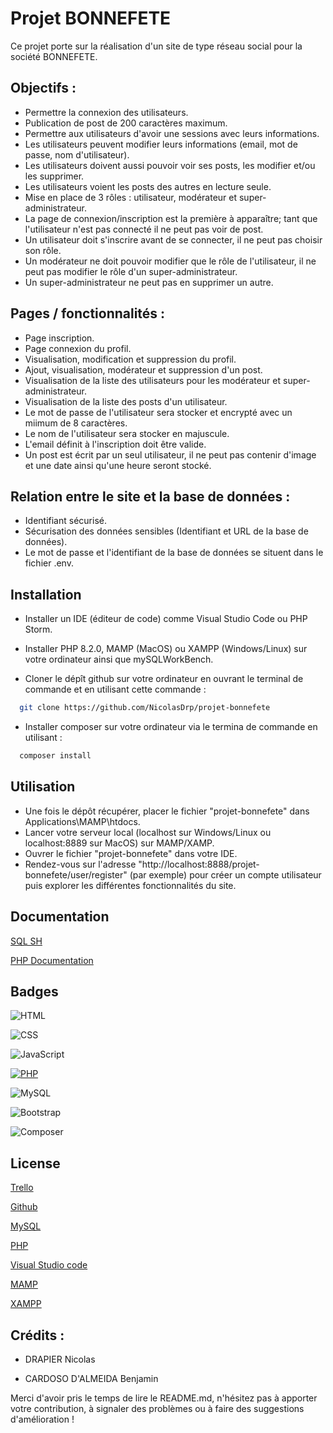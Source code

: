 
# Projet BONNEFETE

Ce projet porte sur la réalisation d'un site de type réseau social pour la société BONNEFETE.



## Objectifs :

- Permettre la connexion des utilisateurs.
- Publication de post de 200 caractères maximum.
- Permettre aux utilisateurs d'avoir une sessions avec leurs informations.
- Les utilisateurs peuvent modifier leurs informations (email, mot de passe, nom d'utilisateur).
- Les utilisateurs doivent aussi pouvoir voir ses posts, les modifier et/ou les supprimer.
- Les utilisateurs voient les posts des autres en lecture seule.
- Mise en place de 3 rôles : utilisateur, modérateur et super-administrateur.
- La page de connexion/inscription est la première à apparaître; tant que l'utilisateur n'est pas connecté il ne peut pas voir de post.
- Un utilisateur doit s'inscrire avant de se connecter, il ne peut pas choisir son rôle. 
- Un modérateur ne doit pouvoir modifier que le rôle de l'utilisateur, il ne peut pas modifier le rôle d'un super-administrateur.
- Un super-administrateur ne peut pas en supprimer un autre.

## Pages / fonctionnalités  :
- Page inscription.
- Page connexion du profil.
- Visualisation, modification et suppression du profil.
- Ajout, visualisation, modérateur et suppression d'un post.
- Visualisation de la liste des utilisateurs pour les modérateur et super-administrateur.
- Visualisation de la liste des posts d'un utilisateur.
- Le mot de passe de l'utilisateur sera stocker et encrypté avec un miimum de 8 caractères.
- Le nom de l'utilisateur sera stocker en majuscule.
- L'email définit à l'inscription doit être valide.
- Un post est écrit par un seul utilisateur, il ne peut pas contenir d'image et une date ainsi qu'une heure seront stocké.



## Relation entre le site et la base de données :

- Identifiant sécurisé.
- Sécurisation des données sensibles (Identifiant et URL de la base de données).
- Le mot de passe et l'identifiant de la base de données se situent dans le fichier .env.




## Installation

- Installer un IDE (éditeur de code) comme Visual Studio Code ou PHP Storm.
- Installer PHP 8.2.0, MAMP (MacOS) ou XAMPP (Windows/Linux) sur votre ordinateur ainsi que mySQLWorkBench.

- Cloner le dépît github sur votre ordinateur en ouvrant le terminal de commande et en utilisant cette commande :
```bash
  git clone https://github.com/NicolasDrp/projet-bonnefete
```

- Installer composer sur votre ordinateur via le termina de commande en utilisant : 
```bash
  composer install
```

## Utilisation 

- Une fois le dépôt récupérer, placer le fichier "projet-bonnefete" dans Applications\MAMP\htdocs. 
- Lancer votre serveur local (localhost sur Windows/Linux ou localhost:8889 sur MacOS) sur MAMP/XAMP. 
- Ouvrer le fichier "projet-bonnefete" dans votre IDE.
- Rendez-vous sur l'adresse "http://localhost:8888/projet-bonnefete/user/register" (par exemple) pour créer un compte utilisateur puis explorer les différentes fonctionnalités du site.


    
## Documentation

[SQL SH](https://sql.sh)

[PHP Documentation](https://www.php.net/docs.php)



## Badges

![HTML](https://img.shields.io/badge/HTML-5-orange)

![CSS](https://img.shields.io/badge/CSS-3-blue)

![JavaScript](https://img.shields.io/badge/JavaScript-ES6-yellow)

[![PHP](https://img.shields.io/badge/PHP-8.2.0-blue)](https://php.net/)

![MySQL](https://img.shields.io/badge/MySQL-8.0-blue)

![Bootstrap](https://img.shields.io/badge/Bootstrap-5.0-purple)

![Composer](https://img.shields.io/badge/Composer-2.1.3-blue)


## License

[Trello](https://trello.com/)

[Github](https://github.com/)

[MySQL](https://www.mysql.com/products/workbench/)

[PHP](https://www.php.net)

[Visual Studio code](https://code.visualstudio.com/download)

[MAMP](https://www.mamp.info/en/windows/)

[XAMPP](https://www.apachefriends.org/fr/index.html)


## Crédits :
- DRAPIER Nicolas

- CARDOSO D'ALMEIDA Benjamin

Merci d'avoir pris le temps de lire le README.md, n'hésitez pas à apporter votre contribution, à signaler des problèmes ou à faire des suggestions d'amélioration !
